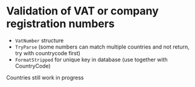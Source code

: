 # Validation of VAT or company registration numbers

* `VatNumber` structure
* `TryParse` (some numbers can match multiple countries and not return, try with countrycode first)
* `FormatStripped` for unique key in database (use together with CountryCode)

Countries still work in progress
